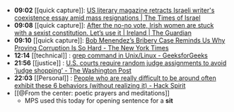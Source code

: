 - **09:02** [[quick capture]]:  [US literary magazine retracts Israeli writer's coexistence essay amid mass resignations | The Times of Israel](https://www.timesofisrael.com/us-literary-magazine-retracts-israeli-writers-coexistence-essay-amid-mass-resignations/)
- **09:08** [[quick capture]]:  [After the no-no vote, Irish women are stuck with a sexist constitution. Let’s use it | Ireland | The Guardian](https://www.theguardian.com/world/commentisfree/2024/mar/12/no-no-referendum-ireland-constitution-women)
- **09:10** [[quick capture]]:  [Bob Menendez’s Bribery Case Reminds Us Why Proving Corruption Is So Hard - The New York Times](https://www.nytimes.com/2024/03/12/briefing/bob-menendez-bribery-case.html)
- **12:14** [[technical]] :  [grep command in Unix/Linux - GeeksforGeeks](https://www.geeksforgeeks.org/grep-command-in-unixlinux/)
- **21:56** [[justice]] : [U.S. courts require random judge assignments to avoid ‘judge shopping’ - The Washington Post](https://www.washingtonpost.com/politics/2024/03/12/judge-shopping-random-federal-courts/ "U.S. courts require random judge assignments to avoid ‘judge shopping’ - The Washington Post")
- **22:03** [[Personal]] : [People who are really difficult to be around often exhibit these 6 behaviors (without realizing it) - Hack Spirit](https://hackspirit.com/people-who-are-difficult-to-be-around-often-exhibit-these-behaviors-without-realizing-it/ "People who are really difficult to be around often exhibit these 6 behaviors (without realizing it) - Hack Spirit")
- [[@From the center: poetic prayers and meditations]]
	- MPS used this today for opening sentence for a **sit**
